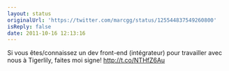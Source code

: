 ```yaml
---
layout: status
originalUrl: 'https://twitter.com/marcgg/status/125544837549260800'
isReply: false
date: 2011-10-16 12:13:16
---
```


Si vous êtes/connaissez un dev front-end (intégrateur) pour travailler avec nous à Tigerlily, faites moi signe! http://t.co/NTHfZ6Au

